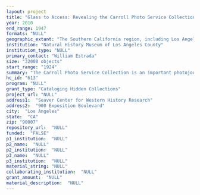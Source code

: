 ```yaml
--- 
layout: project 
title: "Glass to Access: Revealing the Carroll Photo Service Collection"
year: 2010
end_range: 1947
formats: "NULL"
geographic_extant: "The Southern California region, including Los Angeles, Ventura, Riverside, San Bernardino, Orange, and San Diego Counties, as well as Tijuana, Mexico."
institution: "Natural History Museum of Los Angeles County"
institution_type: "NULL"
primary_contact: "William Estrada"
size: "32000 objects"
start_range: "1924"
summary: "The Carroll Photo Service Collection is an important photojournalism collection in the Natural History Museum of Los Angeles County History Division's Seaver Center for Western History Research. It complements other Seaver collections whose strengths consist of documenting people and locations in California from 1870 to the early 1930s. Covering the years 1924 to 1947, the collection documents the rapidly expanding Southern California region through images such as L.A.'s Mexican American community, taken on assignment for La Opinion, the nation's oldest Spanish language daily newspaper. The collection covers aviation extensively, including: the 1928 opening ceremonies of Mines Field, now LAX, and the 1928 National Air Races held there; the 1929 and 1931 National Women's Air Derbies--also known as the Powder Puff Derby--held at Clover Field, Santa Monica; and the first trans-continental commercial flight, piloted by Charles Lindbergh. By 1929, Los Angeles was the aviation capital of the United States with 55 airports and landing fields; 27 accredited aviation schools; more than 1,500 students of aviation and aviation mechanics; and 12 major airplane factories. Gubernatorial, Mayoral, and ballot initiative campaigns are documented. Sporting events coverage includes the 1932 L.A. Summer Olympics; the growth of intercollegiate sports, including USC, UCLA, Occidental College, Loyola University, and Whittier College; and outstanding athletes from Riverside's Sherman Indian School."
hc_id: "613"
program: "NULL"
grant_type: "Cataloging Hidden Collections"
project_url: "NULL"
address1:  "Seaver Center for Western History Research"
address2:  "900 Exposition Boulevard"
city:  "Los Angeles"
state:  "CA"
zip: "90007"
repository_url:  "NULL"
funded:  "FALSE"
p1_institution:  "NULL"
p2_name:  "NULL"
p2_institution:  "NULL"
p3_name:  "NULL"
p3_institution:  "NULL"
material_string: "NULL"
collaborating_institution:  "NULL"
grant_amount:  "NULL"
material_description:  "NULL"
---
```

